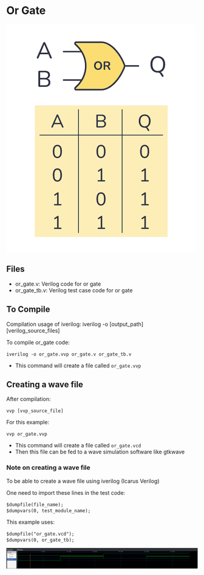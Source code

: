 # Or Gate

![](or_gate.png)

## Files
- or_gate.v: Verilog code for or gate
- or_gate_tb.v: Verilog test case code for or gate

## To Compile

Compilation usage of iverilog:
    iverilog -o [output_path] [verilog_source_files]

To compile or_gate code:

    iverilog -o or_gate.vvp or_gate.v or_gate_tb.v

- This command will create a file called `or_gate.vvp`

## Creating a wave file

After compilation:
    
    vvp [vvp_source_file]

For this example:
    
    vvp or_gate.vvp

- This command will create a file called `or_gate.vcd`
- Then this file can be fed to a wave simulation software like gtkwave

### Note on creating a wave file

To be able to create a wave file using iverilog (Icarus Verilog)

One need to import these lines in the test code:

    $dumpfile(file_name);
    $dumpvars(0, test_module_name);

This example uses:

    $dumpfile("or_gate.vcd");
    $dumpvars(0, or_gate_tb);

![](or_gate_wave.png)
